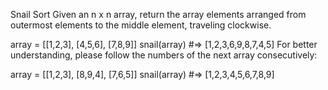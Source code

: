 Snail Sort
Given an n x n array, return the array elements arranged from outermost elements to the middle element, traveling clockwise.

array = [[1,2,3],
[4,5,6],
[7,8,9]]
snail(array) #=> [1,2,3,6,9,8,7,4,5]
For better understanding, please follow the numbers of the next array consecutively:

array = [[1,2,3],
[8,9,4],
[7,6,5]]
snail(array) #=> [1,2,3,4,5,6,7,8,9]